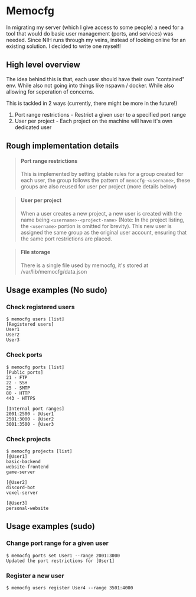 # Memocfg
In migrating my server (which I give access to some people) a need for a tool that would do basic user management (ports, and services) was needed. Since NIH runs through my veins, instead of looking online for an existing solution. I decided to write one myself!


## High level overview
The idea behind this is that, each user should have their own "contained" env. While also not going into things like nspawn / docker. While also allowing for seperation of concerns.

This is tackled in 2 ways (currently, there might be more in the future!) 
1) Port range restrictions - Restrict a given user to a specified port range
2) User per project - Each project on the machine will have it's own dedicated user

## Rough implementation details

> #### Port range restrictions
> This is implemented by setting iptable rules for a group created for each user, the group follows the pattern of `memocfg-<username>`, these groups are also reused for user per project (more details below)

> #### User per project
> When a user creates a new project, a new user is created with the name being `<username>-<project-name>` (Note: In the project listing, the `<username>` portion is omitted for brevity). This new user is assigned the same group as the original user account, ensuring that the same port restrictions are placed.

> #### File storage
> There is a single file used by memocfg, it's stored at /var/lib/memocfg/data.json

## Usage examples (No sudo)

### Check registered users
```
$ memocfg users [list]
[Registered users]
User1
User2
User3
```

### Check ports
```
$ memocfg ports [list]
[Public ports]
21 - FTP
22 - SSH
25 - SMTP
80 - HTTP
443 - HTTPS

[Internal port ranges]
2001:2500 - @User1
2501:3000 - @User2
3001:3500 - @User3
```

### Check projects
```
$ memocfg projects [list]
[@User1]
basic-backend
website-frontend
game-server

[@User2]
discord-bot
voxel-server

[@User3]
personal-website
```

## Usage examples (sudo)
### Change port range for a given user 
```
$ memocfg ports set User1 --range 2001:3000
Updated the port restrictions for [User1]
```

### Register a new user 
```
$ memocfg users register User4 --range 3501:4000
```

